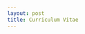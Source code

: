 ```yaml
---
layout: post
title: Curriculum Vitae
---
```

<object data="/Ethan_Seefried_CV.pdf" type="application/pdf" width="1000" height="1000"></object>
